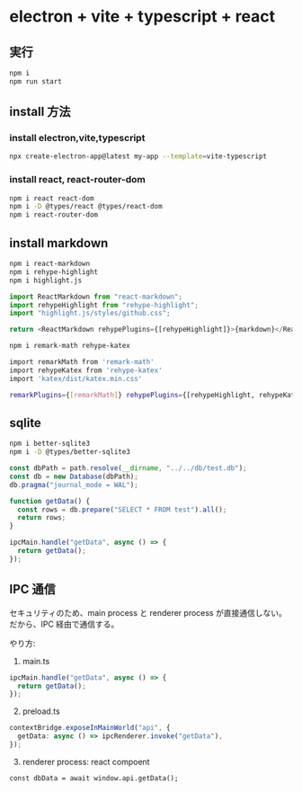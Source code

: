# electron + vite + typescript + react

## 実行

```bash
npm i
npm run start
```

## install 方法

### install electron,vite,typescript

```bash
npx create-electron-app@latest my-app --template=vite-typescript

```

### install react, react-router-dom

```bash
npm i react react-dom
npm i -D @types/react @types/react-dom
npm i react-router-dom
```

## install markdown

```bash
npm i react-markdown
npm i rehype-highlight
npm i highlight.js
```

```js
import ReactMarkdown from "react-markdown";
import rehypeHighlight from "rehype-highlight";
import "highlight.js/styles/github.css";

return <ReactMarkdown rehypePlugins={[rehypeHighlight]}>{markdown}</ReactMarkdown>;
```

```bash
npm i remark-math rehype-katex

import remarkMath from 'remark-math'
import rehypeKatex from 'rehype-katex'
import 'katex/dist/katex.min.css'

remarkPlugins={[remarkMath]} rehypePlugins={[rehypeHighlight, rehypeKatex]}
```

## sqlite

```bash
npm i better-sqlite3
npm i -D @types/better-sqlite3
```

```ts
const dbPath = path.resolve(__dirname, "../../db/test.db");
const db = new Database(dbPath);
db.pragma("journal_mode = WAL");

function getData() {
  const rows = db.prepare("SELECT * FROM test").all();
  return rows;
}

ipcMain.handle("getData", async () => {
  return getData();
});
```

## IPC 通信

セキュリティのため、main process と renderer process が直接通信しない。
だから、IPC 経由で通信する。

やり方:

1.  main.ts

```ts
ipcMain.handle("getData", async () => {
  return getData();
});
```

2. preload.ts

```ts
contextBridge.exposeInMainWorld("api", {
  getData: async () => ipcRenderer.invoke("getData"),
});
```

3. renderer process: react compoent

```tsx
const dbData = await window.api.getData();
```
